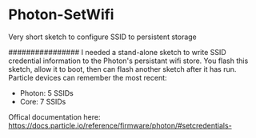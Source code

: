 # Photon-SetWifi
Very short sketch to configure SSID to persistent storage

################
I needed a stand-alone sketch to write SSID credential information to the Photon's persistant wifi store.  You flash this sketch, allow it to boot, then can flash another sketch after it has run.
Particle devices can remember the most recent:
-    Photon: 5 SSIDs
-    Core: 7 SSIDs

Offical documentation here: https://docs.particle.io/reference/firmware/photon/#setcredentials-
